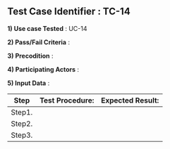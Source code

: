 ## Test Case Identifier : TC-14

**1) Use case Tested** : UC-14

**2) Pass/Fail Criteria** : 

**3) Precodition** : 

**4) Participating Actors** : 

**5) Input Data** : 

| Step      |Test Procedure: | Expected Result:  |
| --------- |----------------|----------------------------- |
| Step1.    |                 |                  |
| Step2.    |           |   |
| Step3.    |           |                  |


